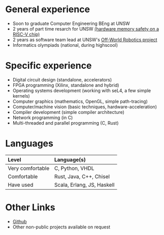 # General experience

- Soon to graduate Computer Engineering BEng at UNSW
- 2 years of part time resarch for UNSW [(hardware memory safety on a RISC-V chip)](https://doi.org/10.1109/DAC18074.2021.9586293)
- 2 years as software team lead at UNSW's [Off-World Robotics project](https://bluesat.com.au/teams/off-world-robotics/)
- Informatics olympiads (national, during highscool) 

# Specific experience

- Digital circuit design (standalone, accelerators)
- FPGA programming (Xilinx, standalone and hybrid)
- Operating systems development (working with seL4, a few simple kernels)
- Computer graphics (mathematics, OpenGL, simple path-tracing) 
- Computer/machine vision (basic techniques, hardware-acceleration)
- Compiler development (simple compiler architecture)
- Network programming (in C)
- Multi-threaded and parallel programming (C, Rust)

# Languages

Level | Language(s)
:-|:-
Very comfortable | C, Python, VHDL
Comfortable | Rust, Java, C++, Chisel
Have used | Scala, Erlang, JS, Haskell

# Other Links

- [Github](https://github.com/wmpmiles)
- Other non-public projects available on request

